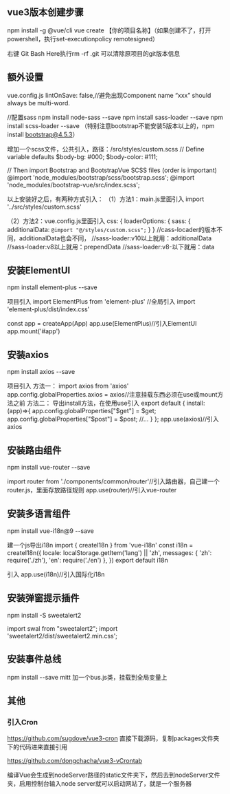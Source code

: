 ﻿
## vue3版本创建步骤
npm install -g @vue/cli
vue create 【你的项目名称】（如果创建不了，打开powershell，执行set-executionpolicy remotesigned）

右键 Git Bash Here执行rm -rf .git 可以清除原项目的git版本信息


## 额外设置
vue.config.js
lintOnSave: false,//避免出现Component name “xxx” should always be multi-word.


//配置sass
npm install node-sass --save
npm install sass-loader --save
npm install scss-loader --save
（特别注意bootstrap不能安装5版本以上的，npm install bootstrap@4.5.3）

增加一个scss文件，公共引入，路径：/src/styles/custom.scss
// Define variable defaults
$body-bg: #000;
$body-color: #111;

// Then import Bootstrap and BootstrapVue SCSS files (order is important)
@import 'node_modules/bootstrap/scss/bootstrap.scss';
@import 'node_modules/bootstrap-vue/src/index.scss';

以上安装好之后，有两种方式引入：
（1）方法1：main.js里面引入 import '../src/styles/custom.scss'

（2）方法2：vue.config.js里面引入
css: {
    loaderOptions: {
      sass: {
        additionalData: `@import "@/styles/custom.scss";`
      }
    }
//cass-locader的版本不同，additionalData也会不同，
//sass-loader:v10以上就用：additionalData
//sass-loader:v8以上就用：prependData
//sass-loader:v8-以下就用：data

## 安装ElementUI
npm install element-plus --save

项目引入
import ElementPlus from 'element-plus' //全局引入
import 'element-plus/dist/index.css'

const app = createApp(App)
app.use(ElementPlus)//引入ElementUI
app.mount('#app')


## 安装axios
npm install axios --save

项目引入
方法一：
import axios from 'axios'
app.config.globalProperties.axios = axios//注意挂载东西必须在use或mount方法之前
方法二：
导出install方法，在使用use引入
export default {
    install: (app)=>{
        app.config.globalProperties["$get"] = $get;
        app.config.globalProperties["$post"] = $post;
        //...
    }
};
app.use(axios)//引入axios


## 安装路由组件
npm install vue-router --save

import router from './components/common/router'//引入路由器，自己建一个router.js，里面存放路径规则
app.use(router)//引入vue-router


## 安装多语言组件
npm install vue-i18n@9 --save

建一个js导出i18n
import { createI18n } from 'vue-i18n'
const i18n = createI18n({
  locale: localStorage.getItem('lang') || 'zh',
  messages: {
    'zh': require('./zh'),
    'en': require('./en')
  },
})
export default i18n

引入
app.use(i18n)//引入国际化i18n


## 安装弹窗提示插件
npm install -S sweetalert2

import swal from "sweetalert2";
import 'sweetalert2/dist/sweetalert2.min.css';

<!-- 
## 安装toastr
npm install @deveodk/vue-toastr --save

import VueToastr from '@deveodk/vue-toastr';
import '@deveodk/vue-toastr/dist/@deveodk/vue-toastr.css';
Vue.use(VueToastr);


## 安装blockUI
npm install --save vue-blockui

import BlockUI from 'vue-blockui'
Vue.use(BlockUI) -->

## 安装事件总线
npm install --save mitt
加一个bus.js类，挂载到全局变量上


## 其他

### 引入Cron

https://github.com/sugdove/vue3-cron
直接下载源码，复制packages文件夹下的代码进来直接引用

https://github.com/dongchacha/vue3-vCrontab


编译Vue会生成到nodeServer路径的static文件夹下，然后去到nodeServer文件夹，启用控制台输入node server就可以启动网站了，就是一个服务器